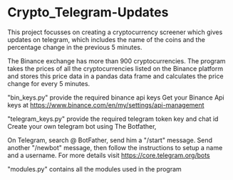 # Crypto_Telegram-Updates
This project focusses on creating a cryptocurrency screener which gives updates on telegram, 
which includes the name of the coins and the percentage change in the previous 5 minutes.

The Binance exchange has more than 900 cryptocurrencies. The program takes the prices of all the
cryptocurrencies listed on the Binance platform and stores this price data in a pandas data frame and calculates the
price change for every 5 minutes.

"bin_keys.py" provide the required binance api keys
Get your Binance Api keys at https://www.binance.com/en/my/settings/api-management

"telegram_keys.py" provide the required telegram token key and chat id
Create your own telegram bot using The Botfather, 

  On Telegram, search @ BotFather, send him a "/start" message.
  Send another "/newbot" message, then follow the instructions to setup a name and a username.
  For more details visit https://core.telegram.org/bots

"modules.py" contains all the modules used in the program
